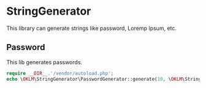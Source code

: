 # StringGenerator

This library can generate strings like password, Loremp Ipsum, etc.
    

## Password

This lib generates passwords.

```php
require __DIR__.'/vendor/autoload.php';
echo \OKLM\StringGenerator\PasswordGenerator::generate(10, \OKLM\StringGenerator\PasswordGenerator::PASSWORD_EASY).'<br>';
```